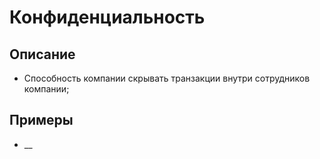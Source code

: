 
# Конфиденциальность
## Описание
- Способность компании скрывать транзакции внутри сотрудников компании;
## Примеры
- __